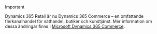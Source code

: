 > [!IMPORTANT]
> Dynamics 365 Retail är nu Dynamics 365 Commerce – en omfattande flerkanalhandel för näthandel, butiker och kundtjänst. Mer information om dessa ändringar finns i [Microsoft Dynamics 365 Commerce](https://dynamics.microsoft.com/commerce/overview/).
